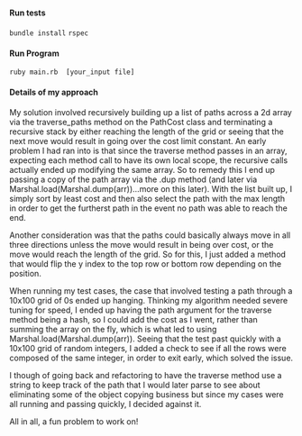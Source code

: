 #### Run tests
`bundle install`
`rspec` 

#### Run Program
`ruby main.rb  [your_input file]`

#### Details of my approach

My solution involved recursively building up a list of paths across a 2d array via the traverse_paths method on the PathCost class and terminating a recursive stack by either reaching the length of the grid or seeing that the next move would result in going over the cost limit constant. An early problem I had ran into is that since the traverse method passes in an array, expecting each method call to have its own local scope, the recursive calls actually ended up modifying the same array. So to remedy this I end up passing a copy of the path array via the .dup method (and later via Marshal.load(Marshal.dump(arr))...more on this later). With the list built up, I simply sort by least cost and then also select the path with the max length in order to get the furtherst path in the event no path was able to reach the end. 

Another consideration was that the paths could basically always move in all three directions unless the move would result in being over cost, or the move would reach the length of the grid. So for this, I just added a method that would flip the y index to the top row or bottom row depending on the position.

When running my test cases, the case that involved testing a path through a 10x100 grid of 0s ended up hanging. Thinking my algorithm needed severe tuning for speed, I ended up having the path argument for the traverse method being a hash, so I could add the cost as I went, rather than summing the array on the fly, which is what led to using  Marshal.load(Marshal.dump(arr)). Seeing that the test past quickly with a 10x100 grid of random integers, I added a check to see if all the rows were composed of the same integer, in order to exit early, which solved the issue.

I though of going back and refactoring to have the traverse method use a string to keep track of the path that I would later parse to see about eliminating some of the object copying business but since my cases were all running and passing quickly, I decided against it. 

All in all, a fun problem to work on!